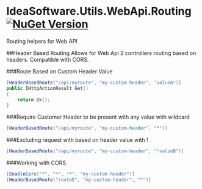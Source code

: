 # IdeaSoftware.Utils.WebApi.Routing [![NuGet Version](http://img.shields.io/nuget/v/IdeaSoftware.Utils.WebApi.Routing.svg?style=flat)](https://www.nuget.org/packages/IdeaSoftware.Utils.WebApi.Routing/)
Routing helpers for Web API

##Header Based Routing
Allows for Web Api 2 controllers routing based on headers. Compatible with CORS.

###Route Based on Custom Header Value
```C#
[HeaderBasedRoute("/api/myroute", "my-custom-header", "valueA")]
public IHttpActionResult Get()
{
    return Ok();
}
```

###Require Customer Header to be present with any value with wildcard
```C#
[HeaderBasedRoute("/api/myroute", "my-custom-header", "*")]
```

###Excluding request with based on header value with !
```C#
[HeaderBasedRoute("/api/myroute", "my-custom-header", "!valueB")]
```

###Working with CORS
```C#
[EnableCors("*", "*", "*", "my-custom-header")]
[HeaderBasedRoute("routeE", "my-custom-header", "*")]
```
